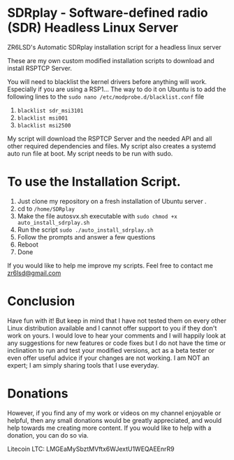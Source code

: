 # SDRplay - Software-defined radio (SDR) Headless Linux Server
ZR6LSD's Automatic SDRplay installation script for a headless linux server

These are my own custom modified installation scripts to download and install RSPTCP Server.

You will need to blacklist the kernel drivers before anything will work. Especially if you are using a RSP1...
The way to do it on Ubuntu is to add the following lines to the ```sudo nano /etc/modprobe.d/blacklist.conf``` file
 
1. ``` blacklist sdr_msi3101 ```
2. ``` blacklist msi001 ```
3. ``` blacklist msi2500 ```

My script will download the RSPTCP Server and the needed API and all other required dependencies and files.
My script also creates a systemd auto run file at boot.
My script needs to be run with sudo.

# To use the Installation Script.

1. Just clone my repository on a fresh installation of Ubuntu server .
2. cd to ```/home/SDRplay``` 
3. Make the file autosvx.sh executable with ```sudo chmod +x auto_install_sdrplay.sh ```
4. Run the script ```sudo ./auto_install_sdrplay.sh```
5. Follow the prompts and answer a few questions
6. Reboot
7. Done 

If you would like to help me improve my scripts. Feel free to contact me zr6lsd@gmail.com

# Conclusion

Have fun with it! But keep in mind that I have not tested them on every other Linux distribution available and I cannot offer support to you if they don't work on yours. I would love to hear your comments and I will happily look at any suggestions for new features or code fixes but I do not have the time or inclination to run and test your modified versions, act as a beta tester or even offer useful advice if your changes are not working. I am NOT an expert; I am simply sharing tools that I use everyday.

# Donations

However, if you find any of my work or videos on my channel enjoyable or helpful, then any small donations would be greatly appreciated, and would help towards me creating more content. If you would like to help with a donation, you can do so via.

Litecoin LTC: LMGEaMySbztMVftx6WJextU1WEQAEEnrR9





                                                  
                                                    
